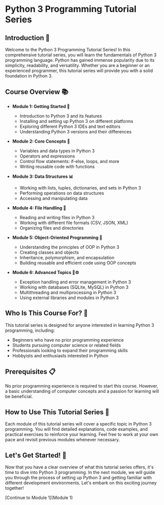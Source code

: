 # Python 3 Programming Tutorial Series

## Introduction 🐍
Welcome to the Python 3 Programming Tutorial Series! In this comprehensive tutorial series, you will learn the fundamentals of Python 3 programming language. Python has gained immense popularity due to its simplicity, readability, and versatility. Whether you are a beginner or an experienced programmer, this tutorial series will provide you with a solid foundation in Python 3.

## Course Overview 📚
- **Module 1: Getting Started 🚀**
    - Introduction to Python 3 and its features
    - Installing and setting up Python 3 on different platforms
    - Exploring different Python 3 IDEs and text editors
    - Understanding Python 3 versions and their differences

- **Module 2: Core Concepts 🔑**
    - Variables and data types in Python 3
    - Operators and expressions
    - Control flow statements: if-else, loops, and more
    - Writing reusable code with functions

- **Module 3: Data Structures 📊**
    - Working with lists, tuples, dictionaries, and sets in Python 3
    - Performing operations on data structures
    - Accessing and manipulating data

- **Module 4: File Handling 📂**
    - Reading and writing files in Python 3
    - Working with different file formats (CSV, JSON, XML)
    - Organizing files and directories

- **Module 5: Object-Oriented Programming 🧬**
    - Understanding the principles of OOP in Python 3
    - Creating classes and objects
    - Inheritance, polymorphism, and encapsulation
    - Building reusable and efficient code using OOP concepts

- **Module 6: Advanced Topics 🚀⚙️**
    - Exception handling and error management in Python 3
    - Working with databases (SQLite, MySQL) in Python 3
    - Multithreading and multiprocessing in Python 3
    - Using external libraries and modules in Python 3

## Who Is This Course For? 👥
This tutorial series is designed for anyone interested in learning Python 3 programming, including:
- Beginners who have no prior programming experience
- Students pursuing computer science or related fields
- Professionals looking to expand their programming skills
- Hobbyists and enthusiasts interested in Python

## Prerequisites 📋
No prior programming experience is required to start this course. However, a basic understanding of computer concepts and a passion for learning will be beneficial.

## How to Use This Tutorial Series 📖
Each module of this tutorial series will cover a specific topic in Python 3 programming. You will find detailed explanations, code examples, and practical exercises to reinforce your learning. Feel free to work at your own pace and revisit previous modules whenever necessary.

## Let's Get Started! 🚀
Now that you have a clear overview of what this tutorial series offers, it's time to dive into Python 3 programming. In the next module, we will guide you through the process of setting up Python 3 and getting familiar with different development environments. Let's embark on this exciting journey together!

[Continue to Module 1](Module 1)
